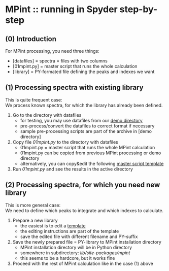 MPint :: running in Spyder step-by-step
=======================================

(0) Introduction
----------------

For MPint processing, you need three things:

* [datafiles] = spectra = files with two columns
* [01mpint.py] = master script that runs the whole calculation  
* [library] = PY-formated file defining the peaks and indexes we want  

(1) Processing spectra with existing library
--------------------------------------------

This is quite frequent case: <br>
We process known spectra, for which the library has already been defined.  

1. Go to the directory with datafiles
	* for testing, you may use datafiles from our [demo directory](../demo)
	* pre-process/convert the datafiles to correct format if necessary
	* sample pre-processing scripts are part of the archive in [demo directory]
2. Copy file *01mpint.py* to the directory with datafiles
	* 01mpint.py = master script that runs the whole MPint calculation
	* 01mpint.py can be copied from previous MPint processing or demo directory 
	* alternatively, you can copy&edit the following
	  [master script template](./01mpint.html)
3. Run *01mpint.py* and see the results in the active directory

(2) Processing spectra, for which you need new library
------------------------------------------------------

This is more general case: <br>
We need to define which peaks to integrate and which indexes to calculate.

1. Prepare a new library
	* the easiest is to edit a [template](./pe.html)
	* the editing instructions are part of the template
	* save the edited file with different filename and PY-suffix
2. Save the newly prepared file = PY-library to MPint installation directory
	* MPint installation directory will be in Python directory
	* somewhere in subdirectory: *lib/site-packages/mpint*
	* this seems to be a hardcore, but it works fine
3. Proceed with the rest of MPint calculation like in the case (1) above